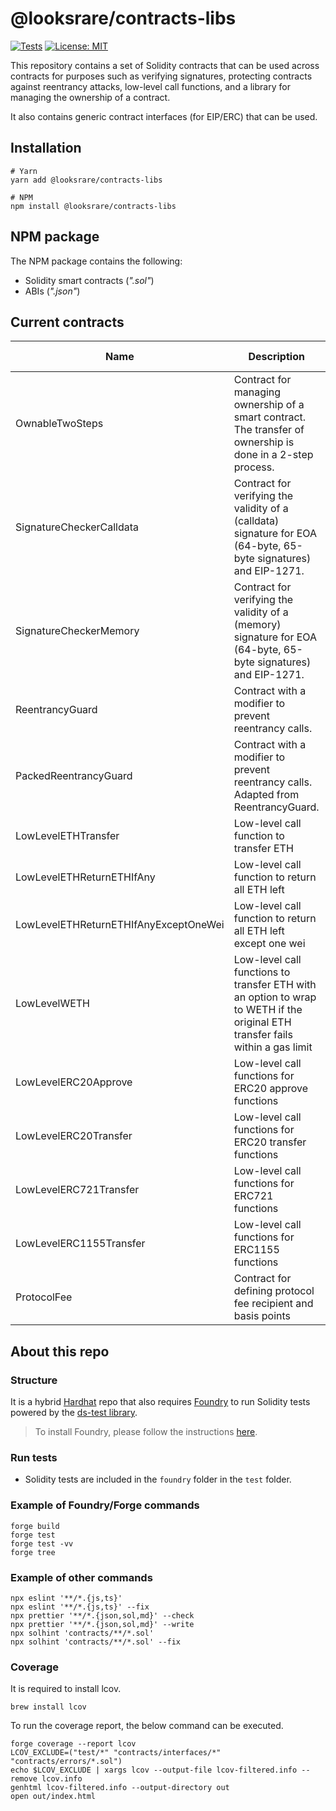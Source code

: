 # @looksrare/contracts-libs

[![Tests](https://github.com/LooksRare/contracts-libs/actions/workflows/tests.yaml/badge.svg)](https://github.com/LooksRare/contracts-libs/actions/workflows/tests.yaml)
[![License: MIT](https://img.shields.io/badge/License-MIT-blue.svg)](https://opensource.org/licenses/MIT)

This repository contains a set of Solidity contracts that can be used across contracts for purposes such as verifying signatures, protecting contracts against reentrancy attacks, low-level call functions, and a library for managing the ownership of a contract.

It also contains generic contract interfaces (for EIP/ERC) that can be used.

## Installation

```shell
# Yarn
yarn add @looksrare/contracts-libs

# NPM
npm install @looksrare/contracts-libs
```

## NPM package

The NPM package contains the following:

- Solidity smart contracts (_".sol"_)
- ABIs (_".json"_)

## Current contracts

| Name                                  | Description                                                                                                                   | Type     | Latest version | Audited? |
| ------------------------------------- | ----------------------------------------------------------------------------------------------------------------------------- | -------- | -------------- | -------- |
| OwnableTwoSteps                       | Contract for managing ownership of a smart contract. The transfer of ownership is done in a 2-step process.                   | Contract | 2.5.0          | Yes      |
| SignatureCheckerCalldata              | Contract for verifying the validity of a (calldata) signature for EOA (64-byte, 65-byte signatures) and EIP-1271.             | Contract | 3.0.0          | Yes      |
| SignatureCheckerMemory                | Contract for verifying the validity of a (memory) signature for EOA (64-byte, 65-byte signatures) and EIP-1271.               | Contract | 3.0.0          | Yes      |
| ReentrancyGuard                       | Contract with a modifier to prevent reentrancy calls.                                                                         | Contract | 2.4.4          | Yes      |
| PackedReentrancyGuard                 | Contract with a modifier to prevent reentrancy calls. Adapted from ReentrancyGuard.                                           | Contract | 2.5.1          | Yes      |
| LowLevelETHTransfer                   | Low-level call function to transfer ETH                                                                                       | Contract | 2.4.4          | Yes      |
| LowLevelETHReturnETHIfAny             | Low-level call function to return all ETH left                                                                                | Contract | 2.4.4          | Yes      |
| LowLevelETHReturnETHIfAnyExceptOneWei | Low-level call function to return all ETH left except one wei                                                                 | Contract | 2.4.4          | Yes      |
| LowLevelWETH                          | Low-level call functions to transfer ETH with an option to wrap to WETH if the original ETH transfer fails within a gas limit | Contract | 2.4.4          | Yes      |
| LowLevelERC20Approve                  | Low-level call functions for ERC20 approve functions                                                                          | Contract | 2.4.4          | Yes      |
| LowLevelERC20Transfer                 | Low-level call functions for ERC20 transfer functions                                                                         | Contract | 2.4.4          | Yes      |
| LowLevelERC721Transfer                | Low-level call functions for ERC721 functions                                                                                 | Contract | 2.4.4          | Yes      |
| LowLevelERC1155Transfer               | Low-level call functions for ERC1155 functions                                                                                | Contract | 2.4.4          | Yes      |
| ProtocolFee                           | Contract for defining protocol fee recipient and basis points                                                                 | Contract | 3.2.0          | No       |

## About this repo

### Structure

It is a hybrid [Hardhat](https://hardhat.org/) repo that also requires [Foundry](https://book.getfoundry.sh/index.html) to run Solidity tests powered by the [ds-test library](https://github.com/dapphub/ds-test/).

> To install Foundry, please follow the instructions [here](https://book.getfoundry.sh/getting-started/installation.html).

### Run tests

- Solidity tests are included in the `foundry` folder in the `test` folder.

### Example of Foundry/Forge commands

```shell
forge build
forge test
forge test -vv
forge tree
```

### Example of other commands

```shell
npx eslint '**/*.{js,ts}'
npx eslint '**/*.{js,ts}' --fix
npx prettier '**/*.{json,sol,md}' --check
npx prettier '**/*.{json,sol,md}' --write
npx solhint 'contracts/**/*.sol'
npx solhint 'contracts/**/*.sol' --fix
```

### Coverage

It is required to install lcov.

```shell
brew install lcov
```

To run the coverage report, the below command can be executed.

```
forge coverage --report lcov
LCOV_EXCLUDE=("test/*" "contracts/interfaces/*" "contracts/errors/*.sol")
echo $LCOV_EXCLUDE | xargs lcov --output-file lcov-filtered.info --remove lcov.info
genhtml lcov-filtered.info --output-directory out
open out/index.html
```
